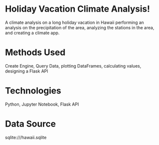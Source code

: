 # Holiday Vacation Climate Analysis!
A climate analysis on a long holiday vacation in Hawaii performing an analysis on the precipitation of the area, analyzing the stations in the area, and creating a climate app.

# Methods Used
Create Engine, Query Data, plotting DataFrames, calculating values, designing a Flask API

# Technologies
Python, Jupyter Notebook, Flask API

# Data Source
sqlite:///hawaii.sqlite



